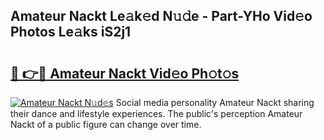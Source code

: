 ## Amateur Nackt Le𝚊k𝚎d N𝚞𝚍e - Part-YHo Vid𝚎o Photos Le𝚊ks iS2j1

# <h2><a href="http://fb7w6cc.evod.top/?m=Amateur+Nackt">🔗 👉🔴 Amateur Nackt Vid𝚎o Ph𝚘t𝚘s</a></h2>

[![Amateur Nackt N𝚞d𝚎s](https://i.imgur.com/8V9OHl7.gif)](http://fb7w6cc.evod.top/?m=Amateur+Nackt)
Social media personality Amateur Nackt sharing their dance and lifestyle experiences. The public's perception Amateur Nackt of a public figure can change over time. 
